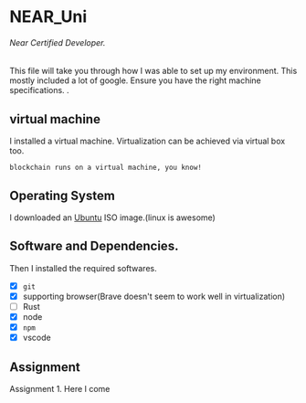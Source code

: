 # **NEAR_Uni**
###### Near Certified Developer.

This file will take you through how I was able to set up my environment. This mostly included a lot of google.
Ensure you have the right machine specifications. .

## virtual machine
I installed a virtual machine. Virtualization can be achieved via virtual box too. 
```
blockchain runs on a virtual machine, you know!
````
## Operating System

I downloaded an [Ubuntu](https://ubuntu.com/download/desktop) ISO image.(linux is awesome)


## Software and Dependencies.

Then I installed the required softwares. 

- [x] `git`
- [x] supporting browser(Brave doesn't seem to work well in virtualization)
- [ ] Rust
- [x] node
- [x] `npm`
- [x] vscode

## Assignment
Assignment 1. Here I come
